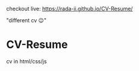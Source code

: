 checkout live:
https://rada-ii.github.io/CV-Resume/

"different cv 😉"

# CV-Resume
cv in html/css/js
